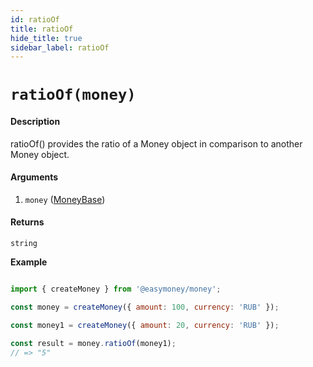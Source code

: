 ```yaml
---
id: ratioOf
title: ratioOf
hide_title: true
sidebar_label: ratioOf
---
```



# `ratioOf(money)`

#### Description

ratioOf() provides the ratio of a Money object in comparison to another Money object.

#### Arguments

1. `money` ([MoneyBase](Description.md#moneybase))

#### Returns

`string`


**Example**

```js

import { createMoney } from '@easymoney/money';

const money = createMoney({ amount: 100, currency: 'RUB' });

const money1 = createMoney({ amount: 20, currency: 'RUB' });

const result = money.ratioOf(money1);
// => "5"

```
